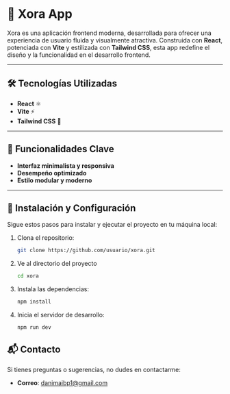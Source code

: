 # 🌟 Xora App

Xora es una aplicación frontend moderna, desarrollada para ofrecer una experiencia de usuario fluida y visualmente atractiva. Construida con **React**, potenciada con **Vite** y estilizada con **Tailwind CSS**, esta app redefine el diseño y la funcionalidad en el desarrollo frontend.

---

## 🛠️ Tecnologías Utilizadas

- **React** ⚛️
- **Vite** ⚡
- **Tailwind CSS** 🎨

---

## 🚀 Funcionalidades Clave

- **Interfaz minimalista y responsiva**
- **Desempeño optimizado**
- **Estilo modular y moderno**

---

## 🚧 Instalación y Configuración

Sigue estos pasos para instalar y ejecutar el proyecto en tu máquina local:

1. Clona el repositorio:
   ```bash
   git clone https://github.com/usuario/xora.git

2. Ve al directorio del proyecto
   ```bash
   cd xora

3. Instala las dependencias:
   ```bash
   npm install

3. Inicia el servidor de desarrollo:
   ```bash
   npm run dev

## 📬 Contacto

Si tienes preguntas o sugerencias, no dudes en contactarme:
- **Correo**: danimaibp1@gmail.com